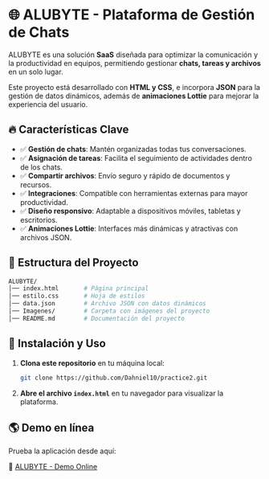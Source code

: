 # 🌐 ALUBYTE - Plataforma de Gestión de Chats

ALUBYTE es una solución **SaaS** diseñada para optimizar la comunicación y la productividad en equipos, permitiendo gestionar **chats, tareas y archivos** en un solo lugar.

Este proyecto está desarrollado con **HTML y CSS**, e incorpora **JSON** para la gestión de datos dinámicos, además de **animaciones Lottie** para mejorar la experiencia del usuario.

## 🔥 Características Clave

- ✅ **Gestión de chats**: Mantén organizadas todas tus conversaciones.
- ✅ **Asignación de tareas**: Facilita el seguimiento de actividades dentro de los chats.
- ✅ **Compartir archivos**: Envío seguro y rápido de documentos y recursos.
- ✅ **Integraciones**: Compatible con herramientas externas para mayor productividad.
- ✅ **Diseño responsivo**: Adaptable a dispositivos móviles, tabletas y escritorios.
- ✅ **Animaciones Lottie**: Interfaces más dinámicas y atractivas con archivos JSON.

## 📂 Estructura del Proyecto

```bash
ALUBYTE/
│── index.html       # Página principal  
│── estilo.css       # Hoja de estilos  
│── data.json        # Archivo JSON con datos dinámicos  
│── Imagenes/        # Carpeta con imágenes del proyecto  
│── README.md        # Documentación del proyecto  
```

## 🚀 Instalación y Uso

1. **Clona este repositorio** en tu máquina local:

   ```bash
   git clone https://github.com/Dahniel10/practice2.git
   ```

2. **Abre el archivo `index.html`** en tu navegador para visualizar la plataforma.

## 🌎 Demo en línea

Prueba la aplicación desde aquí:

🔗 [ALUBYTE - Demo Online](https://gabrielmy35.github.io/CASO2/)
